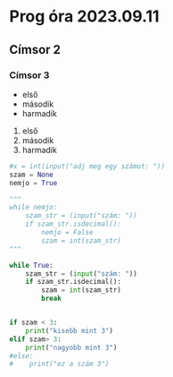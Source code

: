 # Prog óra 2023.09.11

## Címsor 2

### Címsor 3

- első 
- második
- harmadik

1. első
1. második
1. harmadik
```python
#x = int(input("adj meg egy számot: "))
szam = None
nemjo = True

"""
while nemjo:
    szam_str = (input("szám: "))
    if szam_str.isdecimal():
        nemjo = False
        szam = int(szam_str)
"""

while True:
    szam_str = (input("szám: "))
    if szam_str.isdecimal():
        szam = int(szam_str)
        break


if szam < 3:
    print("kisebb mint 3")
elif szam> 3:
    print("nagyobb mint 3")
#else:
#    print("ez a szám 3")


```